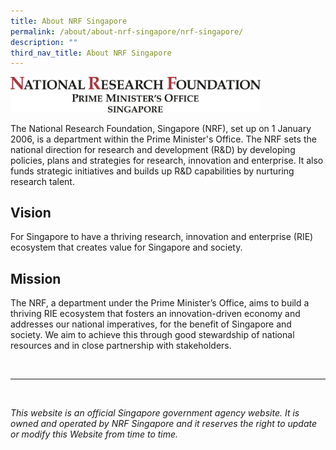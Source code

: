 ```yaml
---
title: About NRF Singapore
permalink: /about/about-nrf-singapore/nrf-singapore/
description: ""
third_nav_title: About NRF Singapore
---
```

<img src="/images/nrf%20logo%20fa-logotype.jpg" alt="President’s Science and Technology Awards Logo" style="width:400px"><br>

The National Research Foundation, Singapore (NRF), set up on 1 January 2006, is a department within the Prime Minister's Office. The NRF sets the national direction for research and development (R&amp;D) by developing policies, plans and strategies for research, innovation and enterprise. It also funds strategic initiatives and builds up R&amp;D capabilities by nurturing research talent.

## Vision ##
For Singapore to have a thriving research, innovation and enterprise (RIE) ecosystem that creates value for Singapore and society.

## Mission ##
The NRF, a department under the Prime Minister’s Office, aims to build a thriving RIE ecosystem that fosters an innovation-driven economy and addresses our national imperatives, for the benefit of Singapore and society. We aim to achieve this through good stewardship of national resources and in close partnership with stakeholders.

<br>

--------

<br>

*This website is an official Singapore government agency website. It is owned and operated by NRF Singapore and it reserves the right to update or modify this Website from time to time.*